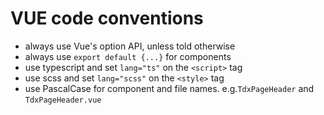 # VUE code conventions

- always use Vue's option API, unless told otherwise
- always use `export default {...}` for components
- use typescript and set `lang="ts"` on the `<script>` tag
- use scss and set `lang="scss"` on the `<style>` tag
- use PascalCase for component and file names. e.g.`TdxPageHeader` and `TdxPageHeader.vue`
